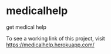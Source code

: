 # medicalhelp
get medical help

To see a working link of this project, visit https://medicalhelp.herokuapp.com/
